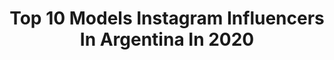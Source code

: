 ---
title: Top 10 Models Instagram Influencers In Argentina In 2020
description: >-
  Find top models Instagram influencers in Argentina in 2020. Most popular hashtags: #fashion #cute #makeup #summer.
platform: Instagram
profiles:
  - username: "larabocci"
    fullname: >-
      Lara Bocci
    location: "Argentina"
    followers: 71007
    engagement: 852
    commentsToLikes: 0.002403
    id: ck14lninrvjy90i1957pktxqj
    verified: false
    hashtags: ""
  - username: "pia.bertalmio"
    fullname: >-
      PIPA
    location: "Argentina"
    followers: 14381
    engagement: 1793
    commentsToLikes: 0.095221
    id: ck602qdr7ilde0i14bojn1vjt
    verified: false
    hashtags: ""
  - username: "pau.armstrong"
    fullname: >-
      Pau Armstrong - Calalini
    location: "Argentina"
    followers: 36183
    engagement: 734
    commentsToLikes: 0.037080
    id: ck5qbqxydmz000i11fl1khwv5
    verified: false
    hashtags: "#gothgirl, #tarotista, #digitalart, #neko"
  - username: "srtaklaha"
    fullname: >-
      Señorita Klaha
    location: "Argentina"
    followers: 23568
    engagement: 612
    commentsToLikes: 0.082550
    id: ck15pzevl0e270i19qn5e5iyv
    verified: false
    hashtags: ""
  - username: "theblueyedgal"
    fullname: >-
      Agustina Torti
    location: "Argentina"
    followers: 10238
    engagement: 751
    commentsToLikes: 0.097967
    id: ck5cckwf0hjto0i11m3uzh2ii
    verified: false
    hashtags: "#milkmodelsearch, #quarentmood, #getnastygal, #nastygalsdoitbetter"
  - username: "serena.bruenner"
    fullname: >-
      S e r e n a   B r u e n n e r
    location: "Argentina"
    followers: 5678
    engagement: 1213
    commentsToLikes: 0.058895
    id: ck6tkvojx5hul0j714gkh9rf8
    verified: false
    hashtags: "#backstage, #tuesdaymood, #natural, #polaroid"
  - username: "micamurua"
    fullname: >-
      M&M
    location: "Argentina"
    followers: 20445
    engagement: 664
    commentsToLikes: 0.194895
    id: ck139t27qmz500i19t1yqfv2v
    verified: false
    hashtags: "#covid, #yomequedoencasa, #blessed, #backstage"
  - username: "ivinadal"
    fullname: >-
      Ivana Nadal
    location: "Argentina"
    followers: 2413520
    engagement: 378
    commentsToLikes: 0.015428
    id: ck5zkutkik75m0i14c2g1iuyi
    verified: true
    hashtags: "#quedateencasa, #yomequedoencasa, #cuarentini"
  - username: "belubergagna"
    fullname: >-
      Belu Bergagna 🇦🇷
    location: "Argentina"
    followers: 27780
    engagement: 413
    commentsToLikes: 0.034484
    id: ck5q0ibmk64nv0i111yjljqn4
    verified: false
    hashtags: ""
  - username: "sissitenner"
    fullname: >-
      Siss
    location: "Argentina"
    followers: 4613
    engagement: 904
    commentsToLikes: 0.114021
    id: ck14lnhyrvjt90i19oycasjci
    verified: false
    hashtags: "#motivacion, #golden, #books, #calm"
---